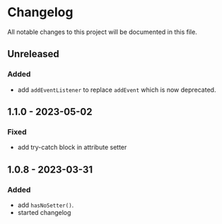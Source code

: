 # Changelog

All notable changes to this project will be documented in this file.

## Unreleased

### Added

- add `addEventListener` to replace `addEvent` which is now deprecated.

## 1.1.0 - 2023-05-02

### Fixed

- add try-catch block in attribute setter

## 1.0.8 - 2023-03-31

### Added

- add `hasNoSetter()`.
- started changelog
